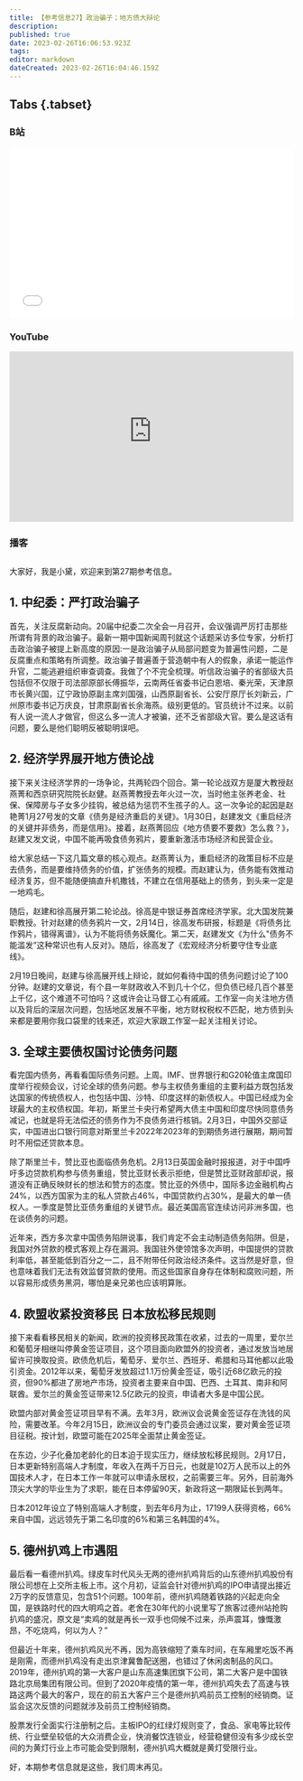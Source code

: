 ```yaml
---
title: 【参考信息27】政治骗子；地方债大辩论
description: 
published: true
date: 2023-02-26T16:06:53.923Z
tags: 
editor: markdown
dateCreated: 2023-02-26T16:04:46.159Z
---
```


## Tabs {.tabset}
### B站
<div style="position: relative; padding: 30% 45%;">
<iframe style="position: absolute; width: 100%; height: 100%; left: 0; top: 0;" src="//player.bilibili.com/player.html?&bvid=BV14M411c7vn&page=1&as_wide=1&high_quality=1&danmaku=1" scrolling="no" border="0" frameborder="no" framespacing="0" allowfullscreen="true"></iframe>
</div>

### YouTube
<div style="position: relative; padding: 30% 45%;">
<iframe style="position: absolute; top: 0; left: 0; width: 100%; height: 100%;" src="https://www.youtube-nocookie.com/embed/ssGfljw5ZD4" title="YouTube video player" frameborder="0" allow="accelerometer; autoplay; clipboard-write; encrypted-media; gyroscope; picture-in-picture" allowfullscreen></iframe>
</div>
  
### 播客
<div class="podcast-player"></div>

## 

大家好，我是小黛，欢迎来到第27期参考信息。

## 1. 中纪委：严打政治骗子

首先，关注反腐新动向。20届中纪委二次全会一月召开，会议强调严厉打击那些所谓有背景的政治骗子。最新一期中国新闻周刊就这个话题采访多位专家，分析打击政治骗子被提上新高度的原因:一是政治骗子从局部问题变为普遍性问题，二是反腐重点和策略有所调整。政治骗子普遍善于营造朝中有人的假象，承诺一能运作升官，二能逃避组织审查调查。我做了个不完全梳理。听信政治骗子的省部级大员包括但不仅限于司法部原部长傅振华，云南两任省委书记白恩培、秦光荣，天津原市长黄兴国，辽宁政协原副主席刘国强，山西原副省长、公安厅原厅长刘新云，广州原市委书记万庆良，甘肃原副省长余海燕。级别更低的。官员统计不过来。以前有人说一流人才做官，但这么多一流人才被骗，还不乏省部级大官。要么是这话有问题，要么是他们聪明反被聪明误吧。

## 2. 经济学界展开地方债论战

接下来关注经济学界的一场争论，共两轮四个回合。第一轮论战双方是厦大教授赵燕菁和西京研究院院长赵健。赵燕菁教授去年火过一次，当时他主张养老金、社保、保障房与子女多少挂钩，被总结为惩罚不生孩子的人。这一次争论的起因是赵艳菁1月27号发的文章《债务是经济重启的关键》。1月30日，赵建发文《重启经济的关键并非债务，而是信用》。接着，赵燕菁回应《地方债要不要救》怎么救？》，赵建又发文说，中国不能再吸食债务鸦片，要重新激活市场经济和民营企业。

给大家总结一下这几篇文章的核心观点。赵燕菁认为，重启经济的政策目标不应是去债务，而是要维持债务的价值，扩张债务的规模。而赵建认为，债务能有效推动经济复苏，但不能随便搞直升机撒钱，不建立在信用基础上的债务，到头来一定是一地鸡毛。

随后，赵建和徐高展开第二轮论战。徐高是中银证券首席经济学家。北大国发院兼职教授。针对赵建的债务鸦片一文，2月14日，徐高发布研报，标题是《将债务比作鸦片，错得离谱》，认为不能将债务妖魔化。第二天，赵建发文《为什么"债务不能滥发”这种常识也有人反对》。随后，徐高发了《宏观经济分析要守住专业底线》。

2月19日晚间，赵建与徐高展开线上辩论，就如何看待中国的债务问题讨论了100分钟。赵建的文章说，有个县一年财政收入不到几十个亿，但负债已经几百个甚至上千亿，这个难道不可怕吗？这或许会让马督工心有戚戚。工作室一向关注地方债以及背后的深层次问题，包括地区发展不平衡，地方财权税权不匹配，地方债到头来都是要用你我口袋里的钱来还，欢迎大家跟工作室一起关注相关讨论。

## 3. 全球主要债权国讨论债务问题

看完国内债务，再看看国际债务问题。上周。IMF、世界银行和G20轮值主席国印度举行视频会议，讨论全球的债务问题。参与主权债务重组的主要利益方既包括发达国家的传统债权人，也包括中国、沙特、印度这样的新债权人。中国已经成为全球最大的主权债权国。年初，斯里兰卡央行希望两大债主中国和印度尽快同意债务减记，也就是将无法偿还的债务作为不良债务进行核销。2月3日，中国外交部证实，中国进出口银行同意对斯里兰卡2022年2023年的到期债务进行展期，期间暂时不用偿还贷款本息。

除了斯里兰卡，赞比亚也面临债务危机。2月13日英国金融时报报道，对于中国呼吁多边贷款机构参与债务重组，赞比亚财长表示拒绝，但是赞比亚财政部却说，报道没有正确反映财长的想法和赞方的态度。赞比亚的外债中，国际多边金融机构占24%，以西方国家为主的私人贷款占46%，中国贷款约占30%，是最大的单一债权人。一季度是赞比亚债务重组的关键节点。最近美国高官连续访问非洲多国，也在谈债务的问题。

近年来，西方多次拿中国债务陷阱说事，我们肯定不会主动制造债务陷阱。但是，我国对外贷款的模式客观上存在漏洞。我国驻外使领馆多次声明，中国提供的贷款利率低，甚至能低到百分之一二，且不附带任何政治经济条件。这当然是好意，但也意味着我们无法有效监督贷款的使用。而这些国家自身存在体制和腐败问题，所以容易形成债务黑洞，哪怕是亲兄弟也应该明算账。

## 4. 欧盟收紧投资移民 日本放松移民规则

接下来看看移民相关的新闻，欧洲的投资移民政策在收紧，过去的一周里，爱尔兰和葡萄牙相继叫停黄金签证项目，这个项目面向欧盟外的投资者，通过发放当地居留许可换取投资。欧债危机后，葡萄牙、爱尔兰、西班牙、希腊和马耳他都以此吸引资金。2012年以来，葡萄牙发放超过1.1万份黄金签证，吸引近68亿欧元的投资，但90%都进了房地产市场，投资者主要来自中国、巴西、土耳其、南非和阿联酋。爱尔兰的黄金签证带来12.5亿欧元的投资，申请者大多是中国公民。

欧盟内部对黄金签证项目早有不满。去年3月，欧洲议会说黄金签证存在洗钱的风险，需要改革。今年2月15日，欧洲议会的专门委员会通过议案，要对黄金签证项目征税。按计划，欧盟可能在2025年全面禁止黄金签证。

在东边，少子化叠加老龄化的日本迫于现实压力，继续放松移民规则。2月17日，日本更新特别高端人才制度，年收入在两千万日元，也就是102万人民币以上的外国技术人才，在日本工作一年就可以申请永居权，之前需要三年。另外，目前海外顶尖大学的毕业生为了求职，能在日本停留90天，新政将这一期限延长到两年。

日本2012年设立了特别高端人才制度，到去年6月为止，17199人获得资格，66%来自中国，远远领先于第二名印度的6%和第三名韩国的4%。

## 5. 德州扒鸡上市遇阻

最后看一看德州扒鸡。绿皮车时代风头无两的德州扒鸡背后的山东德州扒鸡股份有限公司想在上交所主板上市。这个月初，证监会针对德州扒鸡的IPO申请提出接近2万字的反馈意见，包含51个问题。100年前，德州扒鸡随着铁路的兴起走向全国，是铁路时代的四大明鸡之首。老舍在30年代的小说里写了旅客过德州站抢购扒鸡的盛况，原文是“卖鸡的就是再长一双手也伺候不过来，杀声震耳，慷慨激昂，不吃烧鸡，何以为人？”

但最近十年来，德州扒鸡风光不再，因为高铁缩短了乘车时间，在车厢里吃饭不再是刚需，而德州扒鸡没有走出京津冀鲁配送圈，也错过了休闲卤制品的风口。2019年，德州扒鸡的第一大客户是山东高速集团旗下公司，第二大客户是中国铁路北京局集团有限公司。但到了2020年疫情的第一年，德州扒鸡失去了高速与铁路这两个最大的客户，现在的前五大客户三个是德州扒鸡前员工控制的经销商。证监会这次反馈的问题就涉及前员工控制经销商。

股票发行全面实行注册制之后。主板IPO的红绿灯规则变了，食品、家电等比较传统、行业壁垒较低的大众消费企业，快消餐饮连锁业，经营稳健但没有多少成长空间的为黄灯行业上市可能会受到限制，德州扒鸡大概就是黄灯受限行业。

好，本期参考信息就是这些，我们周末再见。
